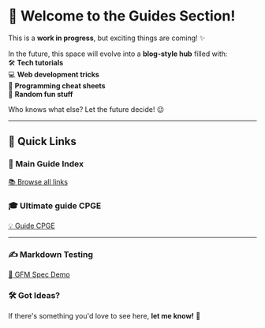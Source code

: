 # 🚀 Welcome to the Guides Section!

This is a **work in progress**, but exciting things are coming! ✨  

In the future, this space will evolve into a **blog-style hub** filled with:  
🛠️ **Tech tutorials**  
💻 **Web development tricks**  
🚀 **Programming cheat sheets**  
🎲 **Random fun stuff**  

Who knows what else? Let the future decide! 😉

---

## 🔗 Quick Links

### 📌 Main Guide Index  
[📚 Browse all links](/guides?file=links.md)

### 🎓 Ultimate guide CPGE
[💡 Guide CPGE](/guides?file=CPGE/CPGE.md)

---

### ✍️ Markdown Testing  
[📝 GFM Spec Demo](/guides?file=testing/GFM-spec-testing.md&target=local)

### 🛠️ Got Ideas?  
If there's something you'd love to see here, **let me know!** 🚀

